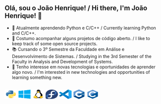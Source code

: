 ## Olá, sou o João Henrique! / Hi there, I'm João Henrique! 👋


- 🌱 Atualmente aprendendo Python e C/C++ / Currently learning Python and C/C++.
- 👯 Costumo acompanhar alguns projetos de código aberto. / I like to keep track of some open source projects.
- 📚 Cursando o 3º Semestre da Faculdade em Análise e Desenvolvimento de Sistemas. / Studying in the 3rd Semester of the Faculty in Analysis and Development of Systems.
- 🌌 Tenho interesse em novas tecnologias e oportunidades de aprender algo novo. / I'm interested in new technologies and opportunities of learning something new.

<div style="display: inline_block"><br>
  <img align="center" alt="Rafa-Python" height="30" width="40" src="https://raw.githubusercontent.com/devicons/devicon/master/icons/python/python-original.svg">
  <img align="center" alt="Rafa-Python" height="30" width="40" src="https://raw.githubusercontent.com/devicons/devicon/master/icons/windows8/windows8-original.svg">
  <img align="center" alt="Rafa-Python" height="30" width="40" src="https://raw.githubusercontent.com/devicons/devicon/master/icons/linux/linux-original.svg">
  <img align="center" alt="Rafa-Python" height="30" width="40" src="https://raw.githubusercontent.com/devicons/devicon/master/icons/fedora/fedora-original.svg">
  <img align="center" alt="Rafa-Python" height="30" width="40" src="https://raw.githubusercontent.com/devicons/devicon/master/icons/vscode/vscode-original.svg">
  <img align="center" alt="Rafa-Python" height="30" width="40" src="https://raw.githubusercontent.com/devicons/devicon/master/icons/cplusplus/cplusplus-original.svg">
  <img align="center" alt="Rafa-Python" height="30" width="40" src="https://raw.githubusercontent.com/devicons/devicon/master/icons/c/c-original.svg">
</div>

